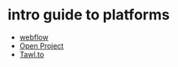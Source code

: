 # intro guide to platforms

- [webflow](https://webflow.com/)
- [Open Project](https://www.openproject.org/)
- [Tawl.to](https://tawk.to/)
